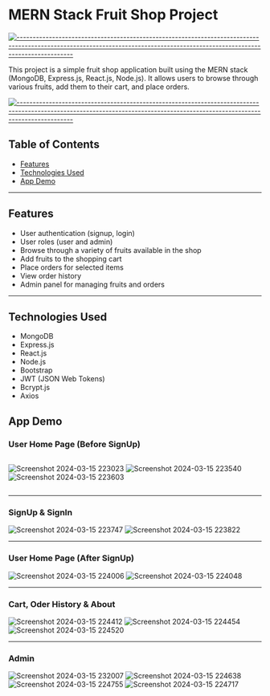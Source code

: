 # MERN Stack Fruit Shop Project

[![-----------------------------------------------------------------------------------------------------------------------------------------------------------------------------](
https://raw.githubusercontent.com/andreasbm/readme/master/assets/lines/aqua.png)](https://github.com/BaseMax?tab=repositories)

This project is a simple fruit shop application built using the MERN stack (MongoDB, Express.js, React.js, Node.js). It allows users to browse through various fruits, add them to their cart, and place orders.

[![-----------------------------------------------------------------------------------------------------------------------------------------------------------------------------](
https://raw.githubusercontent.com/andreasbm/readme/master/assets/lines/aqua.png)](https://github.com/BaseMax?tab=repositories)

## Table of Contents

- [Features](#features)
- [Technologies Used](#technologies-used)
- [App Demo](#app-demo)

---

## Features

- User authentication (signup, login)
- User roles (user and admin)
- Browse through a variety of fruits available in the shop
- Add fruits to the shopping cart
- Place orders for selected items
- View order history
- Admin panel for managing fruits and orders


---

## Technologies Used

- MongoDB
- Express.js
- React.js
- Node.js
- Bootstrap
- JWT (JSON Web Tokens)
- Bcrypt.js
- Axios

## App Demo 

### User Home Page (Before SignUp)

<div style="display: flex; justify-content: space-between;">

![Screenshot 2024-03-15 223023](https://github.com/Chamindu77/FruitsExpress-E-commerce_Website/assets/117502200/a9a28def-bbe3-49da-85a3-0ab1c3473330)
![Screenshot 2024-03-15 223540](https://github.com/Chamindu77/FruitsExpress-E-commerce_Website/assets/117502200/ca741a8e-9650-46fc-b02d-2b725163a84b)
![Screenshot 2024-03-15 223603](https://github.com/Chamindu77/FruitsExpress-E-commerce_Website/assets/117502200/4a8f0e61-98c2-47c2-8c94-0084d3151c9b)
</div>

---

### SignUp & SignIn

<div>

![Screenshot 2024-03-15 223747](https://github.com/Chamindu77/FruitsExpress-E-commerce_Website/assets/117502200/794a127b-0e81-4f9d-9f61-22c959460835)
![Screenshot 2024-03-15 223822](https://github.com/Chamindu77/FruitsExpress-E-commerce_Website/assets/117502200/af0727ed-f41b-4857-bb96-078154be4490)

    
</div>

---

### User Home Page (After SignUp)

<div>

![Screenshot 2024-03-15 224006](https://github.com/Chamindu77/FruitsExpress-E-commerce_Website/assets/117502200/f9d11590-50bb-4edf-95fe-55444928b142)
![Screenshot 2024-03-15 224048](https://github.com/Chamindu77/FruitsExpress-E-commerce_Website/assets/117502200/0b5876da-8d4b-462d-9f9f-ae967525b664)
    
</div>

---

### Cart, Oder History & About

<div>

![Screenshot 2024-03-15 224412](https://github.com/Chamindu77/FruitsExpress-E-commerce_Website/assets/117502200/50045d3a-55cc-4db6-a1a8-9522b813b538)
![Screenshot 2024-03-15 224454](https://github.com/Chamindu77/FruitsExpress-E-commerce_Website/assets/117502200/aba2a23e-6080-4a94-b302-a1955895c914)
![Screenshot 2024-03-15 224520](https://github.com/Chamindu77/FruitsExpress-E-commerce_Website/assets/117502200/6c8b44b7-5e92-4e0a-926e-c604b047779c)

</div>

---

### Admin

<div>

![Screenshot 2024-03-15 232007](https://github.com/Chamindu77/FruitsExpress-E-commerce_Website/assets/117502200/432a8801-62f8-4d9f-a2be-c2edbccd4d21)
![Screenshot 2024-03-15 224638](https://github.com/Chamindu77/FruitsExpress-E-commerce_Website/assets/117502200/4b2d8907-6a09-4ced-8001-63cd3027e001)
![Screenshot 2024-03-15 224755](https://github.com/Chamindu77/FruitsExpress-E-commerce_Website/assets/117502200/9ae200bf-72b0-4461-a00e-275f29361d35)
![Screenshot 2024-03-15 224717](https://github.com/Chamindu77/FruitsExpress-E-commerce_Website/assets/117502200/d9814884-63ac-4e96-a7df-e365c3823535)

</div>
</div>

